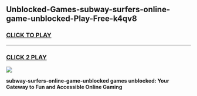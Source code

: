 
## Unblocked-Games-subway-surfers-online-game-unblocked-Play-Free-k4qv8
<h3>
<a href="https://premium76.site?title=subway-surfers-online-game-unblocked&ref=21A">CLICK TO PLAY</a></h3>
<hr>

<h3>
<a href="https://premium76.site?title=subway-surfers-online-game-unblocked&ref=21A">CLICK 2 PLAY</a>
  
</h3>

<a href="https://premium76.site?title=subway-surfers-online-game-unblocked&ref=21A"><img src="https://clearcache.store/games.png"></a>


**subway-surfers-online-game-unblocked games unblocked: Your Gateway to Fun and Accessible Online Gaming**

